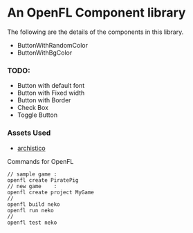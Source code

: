 An OpenFL Component library
==========================
The following are the details of the components in this library.


 - ButtonWithRandomColor
 - ButtonWithBgColor


### TODO:
 - Button with default font
 - Button with Fixed width
 - Button with Border
 - Check Box
 - Toggle Button




### Assets Used
 - [archistico][1]

Commands for OpenFL
```
// sample game : 
openfl create PiratePig
// new game    : 
openfl create project MyGame
//
openfl build neko
openfl run neko
//
openfl test neko
```



[1]: https://www.fontsquirrel.com/fonts/archistico